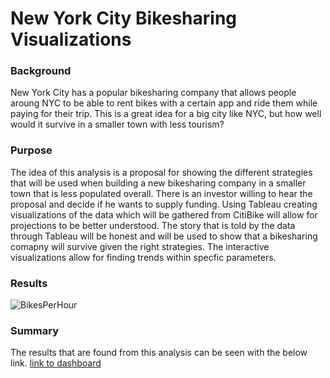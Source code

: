 # New York City Bikesharing Visualizations

### Background
New York City has a popular bikesharing company that allows people aroung NYC to be able to rent bikes with a certain app and ride them while paying for their trip. This is a great idea for a big city like NYC, but how well would it survive in a smaller town with less tourism? 

### Purpose 
The idea of this analysis is a proposal for showing the different strategies that will be used when building a new bikesharing company in a smaller town that is less populated overall. There is an investor willing to hear the proposal and decide if he wants to supply funding. Using Tableau creating visualizations of the data which will be gathered from CitiBike will allow for projections to be better understood. The story that is told by the data through Tableau will be honest and will be used to show that a bikesharing comapny will survive given the right strategies. The interactive visualizations allow for finding trends within specfic parameters.

### Results
![BikesPerHour]("/images/BikesPerHour.png")
### Summary
The results that are found from this analysis can be seen with the below link. 
[link to dashboard](https://public.tableau.com/profile/sarah.haley#!/vizhome/NYC_Bikesharing/NYCCiti-BikeSharing)


